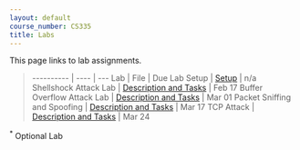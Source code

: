 ```yaml
---
layout: default
course_number: CS335
title: Labs
---
```


This page links to lab assignments.

> ---------- | ---- | ---
> Lab | File | Due
> Lab Setup | [Setup](setup.html) | n/a
> Shellshock Attack Lab | [Description and Tasks](shellshock.html) | Feb 17
> Buffer Overflow Attack Lab | [Description and Tasks](buffer_overflow.html) | Mar 01
> Packet Sniffing and Spoofing | [Description and Tasks](sniff_spoof.html) | Mar 17
> TCP Attack | [Description and Tasks](tcp_attack.html) | Mar 24

<!--
> Local DNS Attack | [Description and Tasks](dns_attack.html) | Mar 30
> Cross-Site Request Forgery (CSRF) Attack | [Description and Tasks](csrf_attack.html) | Apr 08
> Cross-Site Scripting (XSS) Attack | [Description and Tasks](xss_attack.html) | Apr 20
> SQL Injection Attack | [Description and Tasks](sql_attack.html) | Apr 29
> Public-Key Infrastructure (PKI) Lab * | [Description and Tasks](pki.html) | May 06
-->

<sup>*</sup> Optional Lab
